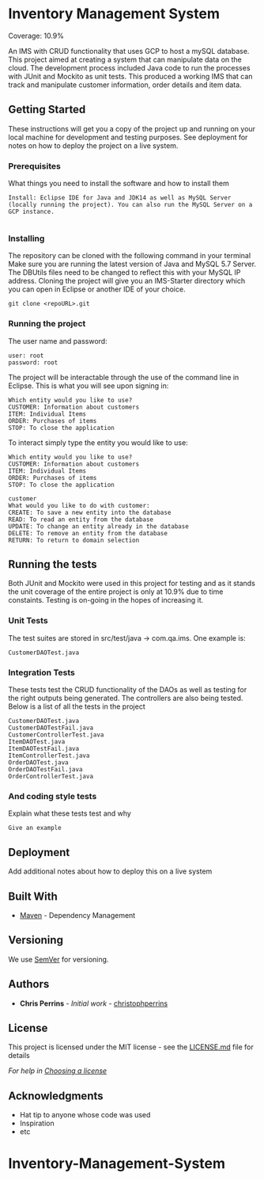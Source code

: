 # Inventory Management System
Coverage: 10.9%

An IMS with CRUD functionality that uses GCP to host a mySQL database. This project aimed at creating a system that can manipulate data on the cloud. The development process included Java code to run the processes with JUnit and Mockito as unit tests. This produced a working IMS that can track and manipulate customer information, order details and item data.

## Getting Started

These instructions will get you a copy of the project up and running on your local machine for development and testing purposes. See deployment for notes on how to deploy the project on a live system.

### Prerequisites

What things you need to install the software and how to install them

```
Install: Eclipse IDE for Java and JDK14 as well as MySQL Server (locally running the project). You can also run the MySQL Server on a GCP instance.


```

### Installing

The repository can be cloned with the following command in your terminal Make sure you are running the latest version of Java and MySQL 5.7 Server. The DBUtils files need to be changed to reflect this with your MySQL IP address. Cloning the project will give you an IMS-Starter directory which you can open in Eclipse or another IDE of your choice.

```
git clone <repoURL>.git
```

### Running the project

The user name and password:

```
user: root
password: root
```

The project will be interactable through the use of the command line in Eclipse. This is what you will see upon signing in:

```
Which entity would you like to use?
CUSTOMER: Information about customers
ITEM: Individual Items
ORDER: Purchases of items
STOP: To close the application
```

To interact simply type the entity you would like to use:

```
Which entity would you like to use?
CUSTOMER: Information about customers
ITEM: Individual Items
ORDER: Purchases of items
STOP: To close the application

customer
What would you like to do with customer:
CREATE: To save a new entity into the database
READ: To read an entity from the database
UPDATE: To change an entity already in the database
DELETE: To remove an entity from the database
RETURN: To return to domain selection

```

## Running the tests
Both JUnit and Mockito were used in this project for testing and as it stands the unit coverage of the entire project is only at 10.9% due to time constaints. Testing is on-going in the hopes of increasing it.

### Unit Tests 
The test suites are stored in src/test/java -> com.qa.ims. One example is:

```
CustomerDAOTest.java
```

### Integration Tests 
These tests test the CRUD functionality of the DAOs as well as testing for the right outputs being generated. The controllers are also being tested. Below is a list of all the tests in the project

```
CustomerDAOTest.java
CustomerDAOTestFail.java
CustomerControllerTest.java
ItemDAOTest.java
ItemDAOTestFail.java
ItemControllerTest.java
OrderDAOTest.java
OrderDAOTestFail.java
OrderControllerTest.java

```

### And coding style tests

Explain what these tests test and why

```
Give an example
```

## Deployment

Add additional notes about how to deploy this on a live system

## Built With

* [Maven](https://maven.apache.org/) - Dependency Management

## Versioning

We use [SemVer](http://semver.org/) for versioning.

## Authors

* **Chris Perrins** - *Initial work* - [christophperrins](https://github.com/christophperrins)

## License

This project is licensed under the MIT license - see the [LICENSE.md](LICENSE.md) file for details 

*For help in [Choosing a license](https://choosealicense.com/)*

## Acknowledgments

* Hat tip to anyone whose code was used
* Inspiration
* etc
# Inventory-Management-System
